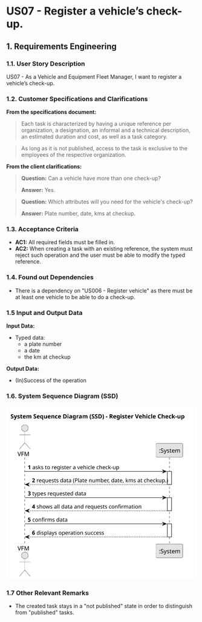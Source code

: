 # US07 - Register a vehicle’s check-up.


## 1. Requirements Engineering

### 1.1. User Story Description

US07 - As a Vehicle and Equipment Fleet Manager, I want to register a vehicle’s check-up.

### 1.2. Customer Specifications and Clarifications 

**From the specifications document:**

>	Each task is characterized by having a unique reference per organization, a designation, an informal and a technical description, an estimated duration and cost, as well as a task category. 

>	As long as it is not published, access to the task is exclusive to the employees of the respective organization. 

**From the client clarifications:**

> **Question:** Can a vehicle have more than one check-up?
>
> **Answer:** Yes.

> **Question:** Which attributes will you need for the vehicle's check-up?
>
> **Answer:** Plate number, date, kms at checkup.
 
### 1.3. Acceptance Criteria

* **AC1:** All required fields must be filled in.
* **AC2:** When creating a task with an existing reference, the system must reject such operation and the user must be able to modify the typed reference.

### 1.4. Found out Dependencies

* There is a dependency on "US006 - Register vehicle" as there must be at least one vehicle to be able to do a check-up.

### 1.5 Input and Output Data

**Input Data:**

* Typed data:
    * a plate number
    * a date
    * the km at checkup

**Output Data:**

* (In)Success of the operation

### 1.6. System Sequence Diagram (SSD)

![System Sequence Diagram](svg/us07-system-sequence-diagram-alternative-one.svg)

### 1.7 Other Relevant Remarks

* The created task stays in a "not published" state in order to distinguish from "published" tasks.